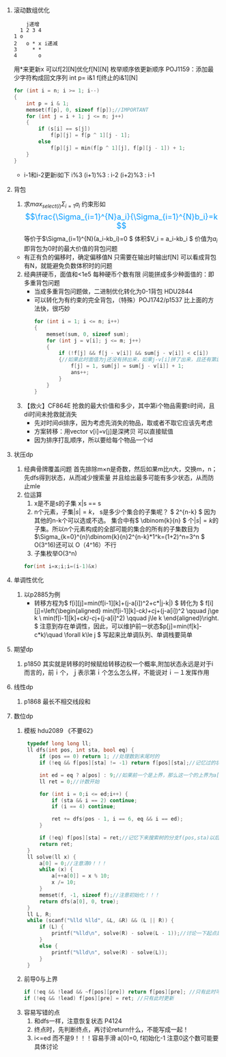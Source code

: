 1. 滚动数组优化
    ```
        j递增
      1 2 3 4
    1 o 
    2   o * x i递减
    3     * * 
    4       o
    ```
    用*来更新x 可以f[2][N]优化f[N][N]
    枚举顺序依更新顺序
    POJ1159：添加最少字符构成回文序列
    int p= i&1
    f[终止的i&1][N]
    ```cpp 
    for (int i = n; i >= 1; i--)
    {
        int p = i & 1;
        memset(f[p], 0, sizeof f[p]);//IMPORTANT
        for (int j = i + 1; j <= n; j++)
        {
            if (s[i] == s[j])
                f[p][j] = f[p ^ 1][j - 1];
            else
                f[p][j] = min(f[p ^ 1][j], f[p][j - 1]) + 1;
        }
    }
    ```
    * i-1和i-2更新i如下
    i%3 (i+1)%3 : i-2  (i+2)%3 : i-1

2. 背包
   1. 求$max_{select(i)} \Sigma_{i=1}a_i$
   约束形如<font color=#0099ff size = 4>$$\frac{\Sigma_{i=1}^{N}a_i}{\Sigma_{i=1}^{N}b_i}=k $$</font>等价于$\Sigma_{i=1}^{N}(a_i-kb_i)=0 $
   体积$V_i = a_i-kb_i $ 价值为$a_i$ 即背包为0时的最大价值的背包问题
    * 有正有负的偏移时，确定偏移值N 只需要在输出时输出f[N] 可以看成背包有N，就能避免负数体积时的问题   
   2. 经典拼硬币，面值和<1e5 每种硬币个数有限 问能拼成多少种面值的：即多重背包问题
      * 当成多重背包问题做，二进制优化转化为0-1背包 HDU2844 
      * 可以转化为有约束的完全背包，（特殊）POJ1742/p1537 比上面的方法快，很巧妙  
        ```cpp
        for (int i = 1; i <= n; i++)
        {
            memset(sum, 0, sizeof sum);
            for (int j = v[i]; j <= m; j++)
            {
                if (!f[j] && f[j - v[i]] && sum[j - v[i]] < c[i])
                {//如果此时面值为j还没有拼出来，如果j-v[i]拼了出来，且还有第i种硬币可以用，那么就用它 从而O（NM）时间复杂度解决了问题，比多重背包少了一层循环K
                    f[j] = 1, sum[j] = sum[j - v[i]] + 1;
                    ans++;
                }
            }
        }
        ``` 
    3. 【救火】CF864E 抢救的最大价值和多少，其中第i个物品需要ti时间，且di时间未抢救就消失
        * 先对时间di排序，因为考虑先消失的物品，取或者不取它应该先考虑
        * 方案转移：用vector v[i]=v[j]是深拷贝 可以直接赋值
        * 因为排序打乱顺序，所以要给每个物品一个id 
3. 状压dp
   1. 经典骨牌覆盖问题
   首先排除m×n是奇数，然后如果m比n大，交换m，n；
   先dfs得到状态，从而减少搜索量 并且给出最多可能有多少状态，从而防止mle
   2. 位运算
      1. x是不是s的子集  x|s == s
      2. n个元素，子集$|s|=k$， s是多少个集合的子集呢？ $ 2^{n-k} $ 因为其他的n-k个可以选或不选。 集合中有$ \dbinom{k}{n} $ 个$|s|=k$的子集。所以n个元素构成的全部可能的集合的所有的子集数目为$\Sigma_{k=0}^{n}\dbinom{k}{n}2^{n-k}*1^k=(1+2)^n=3^n $ 
      O(3^16)还可以 O（4^16）不行
      3. 子集枚举O(3^n)
      ```cpp
      for(int i=x;i;i=(i-1)&x)
      ```
4. 单调性优化
   1. 以p2885为例
      * 转移方程为$ f[i][j]=min(f[i-1][k]+(j-a[i])^2+c*|j-k|) $
        转化为
        $ f[i][j]=\left\{\begin{aligned} 
        min(f[i-1][k]-c*k)+c*j+(j-a[i])^2 \qquad j\ge k \\
        min(f[i-1][k]+c*k)-c*j+(j-a[i]^2) \qquad j\le k 
        \end{aligned}\right. $ 
        注意到存在单调性，因此，可以维护前一状态$p[j]=min(f[k]-c*k)\quad \forall k\le j  $ 写起来比单调队列、单调栈要简单
5. 期望dp
    1. p1850 其实就是转移的时候赋给转移边权一个概率,附加状态永远是对于i而言的，前ｉ个，ｊ表示第ｉ个怎么怎么样，不能说对ｉ－１发挥作用
6. 线性dp
    1. p1868 最长不相交线段和    　　
7. 数位dp
    1. 模板 hdu2089 《不要62》
       ```cpp
        typedef long long ll;
        ll dfs(int pos, int sta, bool eq) {
            if (pos == 0) return 1; //处理数到末尾时的 
            if (!eq && f[pos][sta] != -1) return f[pos][sta];//记忆过的状态，如果eq为真说明要重新数

            int ed = eq ? a[pos] : 9;//如果前一个是上界，那么这一个的上界为a[pos]
            ll ret = 0;//计数开始

            for (int i = 0;i <= ed;i++) {
                if (sta && i == 2) continue;
                if (i == 4) continue;

                ret += dfs(pos - 1, i == 6, eq && i == ed);
            }

            if (!eq) f[pos][sta] = ret;//记忆下来搜索树的分支f(pos,sta)以后重复使用
            return ret;
        }
        ll solve(ll x) {
            a[0] = 0;//注意清0！！！
            while (x) {
                a[++a[0]] = x % 10;
                x /= 10;
            }
            memset(f, -1, sizeof f);//注意初始化！！！
            return dfs(a[0], 0, true);
        }
        ll L, R;
        while (scanf("%lld %lld", &L, &R) && (L || R)) {
            if (L) {
                printf("%lld\n", solve(R) - solve(L - 1));//讨论一下起点是不是0
            }
            else {
                printf("%lld\n", solve(R) - solve(L));
            }
        }
       ```
    2. 前导0与上界
       ```cpp
       if (!eq && !lead && ~f[pos][pre]) return f[pos][pre]; //只有此时可以利用 
       if (!eq && !lead) f[pos][pre] = ret; //只有此时更新
       ```
    3. 容易写错的点
       1. 和dfs一样，注意恢复状态 P4124
       2. 终点时，先判断终点，再讨论return什么，不能写成一起！
       3. i<=ed 而不是9！！！容易手滑 a[0]=0, f初始化-1 注意0这个数可能要具体讨论